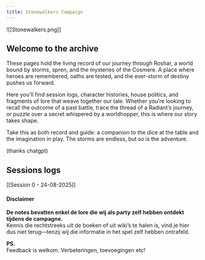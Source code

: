 ```yaml
---
title: Stonewalkers Campaign
---
```

![[Stonewalkers.png]]
## Welcome to the archive

These pages hold the living record of our journey through Roshar, a world bound by storms, spren, and the mysteries of the Cosmere. A place where heroes are remembered, oaths are tested, and the ever-storm of destiny pushes us forward.

Here you’ll find session logs, character histories, house politics, and fragments of lore that weave together our tale. Whether you’re looking to recall the outcome of a past battle, trace the thread of a Radiant’s journey, or puzzle over a secret whispered by a worldhopper, this is where our story takes shape.

Take this as both record and guide: a companion to the dice at the table and the imagination in play. The storms are endless, but so is the adventure.

(thanks chatgpt)

## Sessions logs
[[Session 0 - 24-08-2025]]

#### Disclaimer

**De notes bevatten enkel de lore die wij als party zelf hebben ontdekt tijdens de campagne.**  
Kennis die rechtstreeks uit de boeken of uit wiki’s te halen is, vind je hier dus niet terug—tenzij wij die informatie in het spel zelf hebben ontrafeld.

**PS.** <br>Feedback is welkom. Verbeteringen, toevoegingen etc!
